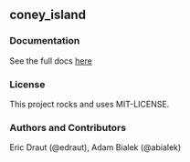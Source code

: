 ## coney_island

### Documentation
See the full docs [here](https://github.com/edraut/coney_island/wiki)

### License
This project rocks and uses MIT-LICENSE.

### Authors and Contributors
Eric Draut (@edraut), Adam Bialek (@abialek)
